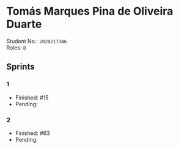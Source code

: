 # Tomás Marques Pina de Oliveira Duarte

Student No.: `2020217346`  
Roles: `D`

## Sprints

### 1

* Finished: #15
* Pending:

### 2

* Finished: #63
* Pending:
